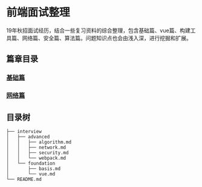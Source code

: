 # 前端面试整理

19年秋招面试经历，结合一些复习资料的综合整理，包含基础篇、vue篇、构建工具篇、网络篇、安全篇、算法篇。问题知识点也会由浅入深，进行挖掘和扩展。

## 篇章目录

### [基础篇](https://github.com/okaychen/FE-Interview-Questions/blob/master/interview/foundation/basis.md)

### [网络篇](https://github.com/okaychen/FE-Interview-Questions/blob/master/interview/advanced/network.md)


## 目录树
```
├── interview
│   ├── advanced
│   │   ├── algorithm.md
│   │   ├── network.md
│   │   ├── security.md
│   │   └── webpack.md
│   └── foundation
│       ├── basis.md
│       └── vue.md
└── README.md
```
